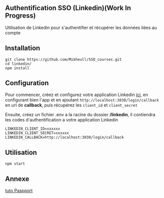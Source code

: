 

## Authentification SSO (Linkedin)(Work In Progress)

 
Utilisation de Linkedin pour s'authentifier et récupérer les données liées au compte

## Installation
```
git clone https://github.com/Mikheull/SSO_courses.git
cd linkedin/
npm install
```

## Configuration 
Pour commencer, créez et configurez votre application Linkedin [ici](https://www.linkedin.com/developers/apps/new), en configurant bien l'app et en ajoutant `http://localhost:3030/login/callback` en url de **callback**, puis récupérez les `client_id` et `client_secret`

Ensuite, créez un fichier .env a la racine du dossier **/linkedin**, il contiendra les codes d'authentification a votre application Linkedin
```
LINKEDIN_CLIENT_ID=xxxxxx
LINKEDIN_CLIENT_SECRET=xxxxxx
LINKEDIN_CALLBACK=http://localhost:3030/login/callback
```

## Utilisation
```
npm start
```

## Annexe
[tuto Paspport](http://www.passportjs.org/packages/passport-linkedin-oauth2/)
